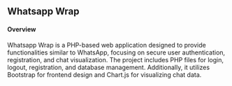 <h2>Whatsapp Wrap</h2>
<h4>Overview</h4>
<p>Whatsapp Wrap is a PHP-based web application designed to provide functionalities similar to WhatsApp, focusing on secure user authentication, registration, and chat visualization. The project includes PHP files for login, logout, registration, and database management. Additionally, it utilizes Bootstrap for frontend design and Chart.js for visualizing chat data.</p>
